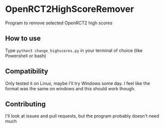 # OpenRCT2HighScoreRemover
Program to remove selected OpenRCT2 high scores

## How to use

Type `python3 change_highscores.py` in your terminal of choice (like Powershell or bash)

## Compatibility

Only tested it on Linux, maybe I'll try Windows some day. I feel like the format was the same on windows and this should work though.

## Contributing

I'll look at issues and pull requests, but the program probably doesn't need much
